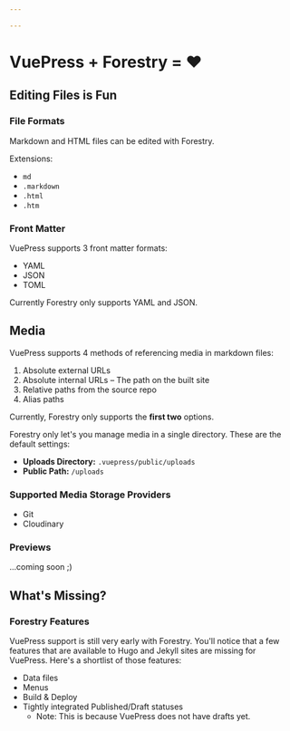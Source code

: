 ```yaml
---

---
```

# VuePress + Forestry = ❤️

## Editing Files is Fun

### File Formats

Markdown and HTML files can be edited with Forestry.

Extensions:

* `md`
* `.markdown`
* `.html`
* `.htm`

### Front Matter

VuePress supports 3 front matter formats:

* YAML
* JSON
* TOML

Currently Forestry only supports YAML and JSON.

## Media

VuePress supports 4 methods of referencing media in markdown files:

1. Absolute external URLs
2. Absolute internal URLs – The path on the built site
3. Relative paths from the source repo
4. Alias paths

Currently, Forestry only supports the **first two** options.

Forestry only let's you manage media in a single directory. These are the default settings:

* **Uploads Directory:** `.vuepress/public/uploads`
* **Public Path:** `/uploads`

### Supported Media Storage Providers

* Git
* Cloudinary

### Previews

...coming soon ;)

## What's Missing?

### Forestry Features

VuePress support is still very early with Forestry. You'll notice that a few features that are available to Hugo and Jekyll sites are missing for VuePress. Here's a shortlist of those features:

* Data files
* Menus
* Build & Deploy
* Tightly integrated Published/Draft statuses
  * Note: This is because VuePress does not have drafts yet.